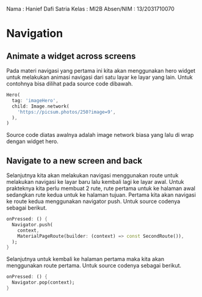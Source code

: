 Nama        : Hanief Dafi Satria
Kelas       : MI2B
Absen/NIM   : 13/2031710070

# Navigation
## Animate a widget across screens
Pada materi navigasi yang pertama ini kita akan menggunakan hero widget untuk melakukan animasi navigasi dari satu layar ke layar yang lain. Untuk contohnya bisa dilihat pada source code dibawah.
```dart
Hero(
  tag: 'imageHero',
  child: Image.network(
    'https://picsum.photos/250?image=9',
  ),
)
```
Source code diatas awalnya adalah image network biasa yang lalu di wrap dengan widget hero.

## Navigate to a new screen and back
Selanjutnya kita akan melakukan navigasi menggunakan route untuk melakukan navigasi ke layar baru lalu kembali lagi ke layar awal. Untuk prakteknya kita perlu membuat 2 rute, rute pertama untuk ke halaman awal sedangkan rute kedua untuk ke halaman tujuan. Pertama kita akan navigasi ke route kedua menggunakan navigator push. Untuk source codenya sebagai berikut.
```dart
onPressed: () {
  Navigator.push(
    context,
    MaterialPageRoute(builder: (context) => const SecondRoute()),
  );
}
```
Selanjutnya untuk kembali ke halaman pertama maka kita akan menggunakan route pertama. Untuk source codenya sebagai berikut.
```dart
onPressed: () {
  Navigator.pop(context);
}
```